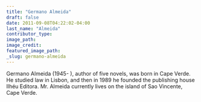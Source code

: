 ```yaml
---
title: "Germano Almeida"
draft: false
date: 2011-09-08T04:22:02-04:00
last_name: "Almeida"
contributor_type:
image_path:
image_credit:
featured_image_path:
_slug: germano-almeida
---
```


Germano Almeida (1945- ), author of five novels, was born in Cape Verde. He studied law in Lisbon, and then in 1989 he founded the publishing house Ilhéu Editora. Mr. Almeida currently lives on the island of Sao Vincente, Cape Verde.

